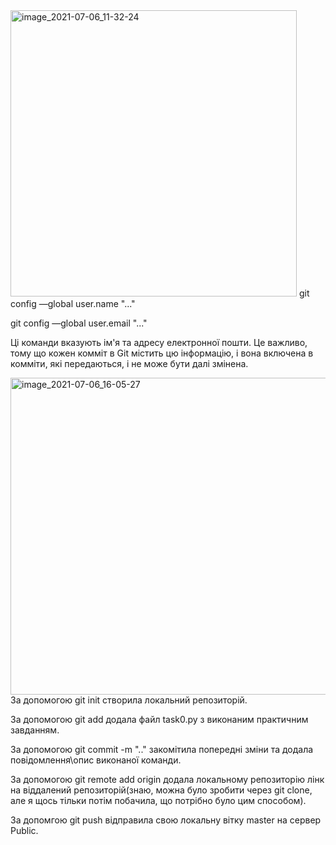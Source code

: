 <img width="458" alt="image_2021-07-06_11-32-24" src="https://user-images.githubusercontent.com/85943419/124606371-80e58f00-de75-11eb-8b75-ae10e92314bf.png">
git config —global user.name "..."

git config —global user.email "..."

Ці команди вказують ім'я та адресу електронної пошти. Це важливо, тому що кожен комміт в Git містить цю інформацію, і вона включена в комміти, які передаються, і не може бути далі змінена.

<img width="507" alt="image_2021-07-06_16-05-27" src="https://user-images.githubusercontent.com/85943419/124606389-8347e900-de75-11eb-8886-ac6834e7e983.png">
За допомогою git init створила локальний репозиторій.

За допомогою git add додала файл task0.py з виконаним практичним завданням.

За допомогою git commit -m ".." закомітила попередні зміни та додала повідомлення\опис виконаної команди.

За допомогою git remote add origin додала локальному репозиторію лінк на віддалений репозиторій(знаю, можна було зробити через git clone, але я щось тільки потім побачила, що потрібно було цим способом).

За допомгою git push відправила свою локальну вітку master на сервер Public.
